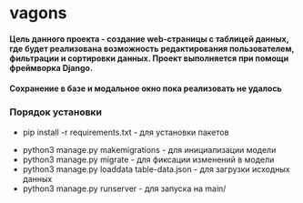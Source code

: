 # vagons
#### Цель данного проекта - создание web-страницы с таблицей данных, где будет реализована возможность редактирования пользователeм, фильтрации и сортировки данных. Проект выполняется при помощи фреймворка Django.

#### Сохранение в базе и модальное окно пока реализовать не удалось

### Порядок установки
- pip install -r requirements.txt - для установки пакетов
+ python3 manage.py makemigrations - для инициализации модели
+ python3 manage.py migrate - для фиксации изменений в модели
+ python3 manage.py loaddata table-data.json - для загрузки исходных данных
+ python3 manage.py runserver - для запуска на main/
